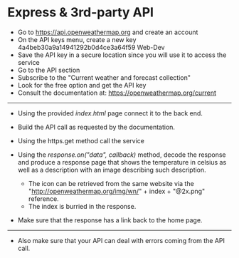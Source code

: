 # Express & 3rd-party API

- Go to https://api.openweathermap.org and create an account
- On the API keys menu, create a new key
4a4beb30a9a14941292b0d4ce3a64f59 Web-Dev
- Save the API key in a secure location since you will use it to access the service
- Go to the API section
- Subscribe to the "Current weather and forecast collection"
- Look for the free option and get the API key
- Consult the documentation at: https://openweathermap.org/current

---

- Using the provided _index.html_ page connect it to the back end.
- Build the API call as requested by the documentation.

- Using the https.get method call the service
- Using the _response.on("data", callback)_ method, decode the response and produce a response page that shows the temperature in celsius as well as a description with an image describing such description.
  - The icon can be retrieved from the same website via the "http://openweathermap.org/img/wn/" + index + "@2x.png" reference.
  - The index is burried in the response.
- Make sure that the response has a link back to the home page.

---

- Also make sure that your API can deal with errors coming from the API call.
